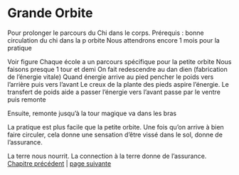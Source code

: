 # Grande Orbite

Pour prolonger le parcours du Chi dans le corps.
Prérequis : bonne circulation du chi dans la p orbite
Nous attendrons encore 1 mois pour la pratique

Voir figure 
Chaque école a un parcours spécifique pour la petite orbite
Nous faisons presque 1 tour et demi
On fait redescendre au dan dien (fabrication de l’énergie vitale)
Quand énergie arrive au pied pencher le poids vers l’arrière puis vers l’avant
Le creux de la plante des pieds aspire l’énergie. Le transfert de poids aide a passer l’énergie vers l’avant
passe par le ventre puis remonte

Ensuite, remonte jusqu’à la tour magique va dans les bras 

La pratique est plus facile que la petite orbite. Une fois qu’on arrive à bien faire circuler, cela donne une sensation d’être vissé dans le sol, donne de l’assurance.

La terre nous nourrit. La connection à la terre donne de l’assurance.
[Chapitre précédent](2024-03-03-01) | [page suivante](2024-03-10-02.md)
